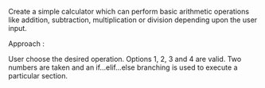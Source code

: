 Create a simple calculator which can perform basic arithmetic operations like addition, subtraction, multiplication or division depending upon the user input.

Approach :

User choose the desired operation. Options 1, 2, 3 and 4 are valid.
Two numbers are taken and an if…elif…else branching is used to execute a particular section.
